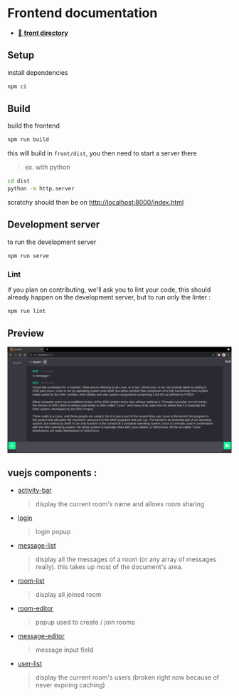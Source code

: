 # Frontend documentation

  - [📂 **front directory**](../../front/)

## Setup

install dependencies

```bash
npm ci
```

## Build

build the frontend

```bash
npm run build
```

this will build in `front/dist`, you then need to start a server there

> ex. with python

```bash
cd dist
python -m http.server
```

scratchy should then be on [http://localhost:8000/index.html](http://localhost:8000/index.html)

## Development server

to run the development server

```bash
npm run serve
```

### Lint

if you plan on contributing, we'll ask you to lint your code, this should already happen on the development server, but to run only the linter :

```bash
npm run lint
```

## Preview

![frontend-sketch](front.png)

## vuejs components :

- [activity-bar](../../front/src/components/ActivityBar.vue)

  > display the current room's name and allows room sharing

- [login](../../front/src/components/Login.vue)

  > login popup

- [message-list](../../front/src/components/MessageList.vue)

  > display all the messages of a room (or any array of messages really). this takes up most of the document's area.

- [room-list](../../front/src/components/RoomList.vue)

  > display all joined room

- [room-editor](../../front/src/components/RoomEditor.vue)

  > popup used to create / join rooms

- [message-editor](../../front/src/components/MessageEditor.vue)

  > message input field

- [user-list](../../front/src/components/UserList.vue)

   > display the current room's users (broken right now because of never expiring caching)

